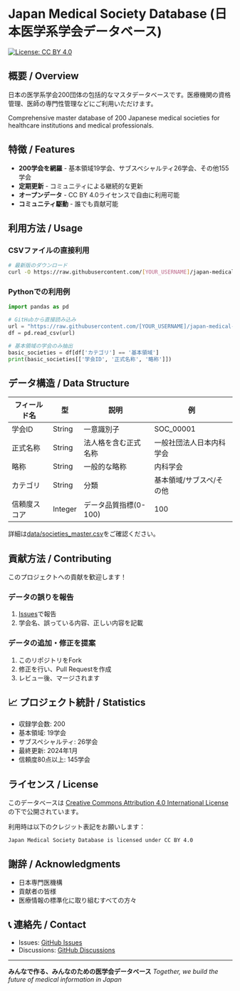 # Japan Medical Society Database (日本医学系学会データベース)

[![License: CC BY 4.0](https://img.shields.io/badge/License-CC_BY_4.0-lightgrey.svg)](https://creativecommons.org/licenses/by/4.0/)

## 概要 / Overview

日本の医学系学会200団体の包括的なマスタデータベースです。医療機関の資格管理、医師の専門性管理などにご利用いただけます。

Comprehensive master database of 200 Japanese medical societies for healthcare institutions and medical professionals.

## 特徴 / Features

-  **200学会を網羅** - 基本領域19学会、サブスペシャルティ26学会、その他155学会
-  **定期更新** - コミュニティによる継続的な更新
-  **オープンデータ** - CC BY 4.0ライセンスで自由に利用可能
-  **コミュニティ駆動** - 誰でも貢献可能

## 利用方法 / Usage

### CSVファイルの直接利用
```bash
# 最新版のダウンロード
curl -O https://raw.githubusercontent.com/[YOUR_USERNAME]/japan-medical-society-database/main/data/societies_master.csv
```

### Pythonでの利用例
```python
import pandas as pd

# GitHubから直接読み込み
url = "https://raw.githubusercontent.com/[YOUR_USERNAME]/japan-medical-society-database/main/data/societies_master.csv"
df = pd.read_csv(url)

# 基本領域の学会のみ抽出
basic_societies = df[df['カテゴリ'] == '基本領域']
print(basic_societies[['学会ID', '正式名称', '略称']])
```

## データ構造 / Data Structure

| フィールド名 | 型 | 説明 | 例 |
|------------|---|------|-----|
| 学会ID | String | 一意識別子 | SOC_00001 |
| 正式名称 | String | 法人格を含む正式名称 | 一般社団法人日本内科学会 |
| 略称 | String | 一般的な略称 | 内科学会 |
| カテゴリ | String | 分類 | 基本領域/サブスペ/その他 |
| 信頼度スコア | Integer | データ品質指標(0-100) | 100 |

詳細は[data/societies_master.csv](data/societies_master.csv)をご確認ください。

## 貢献方法 / Contributing

このプロジェクトへの貢献を歓迎します！

### データの誤りを報告
1. [Issues](https://github.com/[YOUR_USERNAME]/japan-medical-society-database/issues)で報告
2. 学会名、誤っている内容、正しい内容を記載

### データの追加・修正を提案
1. このリポジトリをFork
2. 修正を行い、Pull Requestを作成
3. レビュー後、マージされます

## 📈 プロジェクト統計 / Statistics

- 収録学会数: 200
- 基本領域: 19学会
- サブスペシャルティ: 26学会
- 最終更新: 2024年1月
- 信頼度80点以上: 145学会

## ライセンス / License

このデータベースは [Creative Commons Attribution 4.0 International License](https://creativecommons.org/licenses/by/4.0/) の下で公開されています。

利用時は以下のクレジット表記をお願いします：
```
Japan Medical Society Database is licensed under CC BY 4.0
```

## 謝辞 / Acknowledgments

- 日本専門医機構
- 貢献者の皆様
- 医療情報の標準化に取り組むすべての方々

## 📞 連絡先 / Contact

- Issues: [GitHub Issues](https://github.com/[YOUR_USERNAME]/japan-medical-society-database/issues)
- Discussions: [GitHub Discussions](https://github.com/[YOUR_USERNAME]/japan-medical-society-database/discussions)

---

**みんなで作る、みんなのための医学会データベース**
*Together, we build the future of medical information in Japan*
